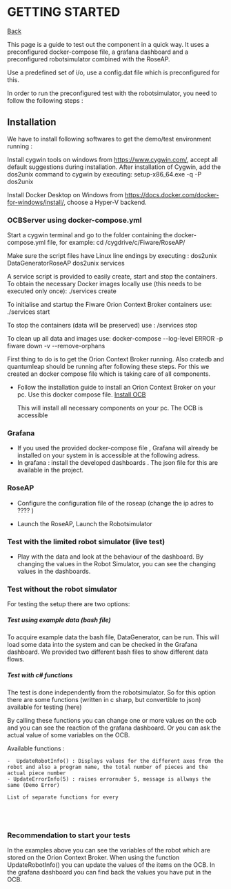 # GETTING STARTED

[Back](README.md)

This page is a guide to test out the component in a quick way. It uses a preconfigured docker-compose file, a grafana dashboard and a preconfigured robotsimulator combined with the RoseAP.



Use a predefined set of i/o, use a config.dat file which is preconfigured for this.





In order to run the preconfigured test with the robotsimulator, you need to follow the following steps :

## Installation



We have to install following softwares to get the demo/test environment  running :

Install cygwin tools on windows from https://www.cygwin.com/, accept all default suggestions during installation.
After installation of Cygwin, add the dos2unix command to cygwin by executing:
setup-x86_64.exe -q -P dos2unix

Install Docker Desktop on Windows from https://docs.docker.com/docker-for-windows/install/, choose a Hyper-V backend.



### OCBServer using docker-compose.yml

Start a cygwin terminal and go to the folder containing the docker-compose.yml file, for example:
cd /cygdrive/c/Fiware/RoseAP/

Make sure the script files have Linux line endings by executing :
dos2unix DataGeneratorRoseAP
dos2unix services

A service script is provided to easily create, start and stop the containers. 
To obtain the necessary Docker images locally use (this needs to be executed only once):
./services create

To initialise and startup the Fiware Orion Context Broker containers use:
./services start

To stop the containers (data will be preserved) use :
/services stop

To clean up all data and images use:
docker-compose --log-level ERROR -p fiware down -v --remove-orphans



First thing to do is to get the Orion Context Broker running. Also cratedb and quantumleap should be running after following these steps. For this we created an docker compose file which is taking care of all components.

- Follow the installation guide to install an Orion Context Broker on your pc. Use this docker compose file.  [Install OCB]( https://hub.docker.com/r/fiware/orion/)

  This will install all necessary components on your pc. The OCB is accessible 

### Grafana

- If you used the provided docker-compose file , Grafana will already be installed on your system in is accessible at the following adress.
- In grafana : install the developed dashboards . The json file for this are available in the project.



### RoseAP

- Configure the configuration file of the roseap (change the ip adres to  ???? )

- Launch the RoseAP, Launch the Robotsimulator



### Test with the limited robot simulator (live test)

- Play with the data and  look at the behaviour of the dashboard.   By changing the values in the Robot Simulator, you can see the changing values in the dashboards.




### Test without the robot simulator
For testing the setup there are two options:

##### Test using example data (bash file)
To acquire example data the bash file, DataGenerator, can be run. This will load some data into the system and can be checked in the Grafana dashboard. We provided two different bash files to show different data flows.

##### Test with c# functions
The test is done independently from the robotsimulator.
So for this option there are some functions (written in c sharp, but convertible to json) available for testing (here)

By calling these functions you can change one or more values on the ocb and you can see the reaction of the grafana dashboard. Or you can ask the actual value of some variables on the OCB.

Available functions :

    -  UpdateRobotInfo() : Displays values for the different axes from the robot and also a program name, the total number of pieces and the actual piece number
    - UpdateErrorInfo(5) : raises errornuber 5, message is allways the same (Demo Error)
    
    List of separate functions for every 


​    
​    

### Recommendation to start your tests
In the examples above you can see the variables of the robot which are stored on the Orion Context Broker. When using the function  UpdateRobotInfo() you can update the values of the items on the OCB.
In the grafana dashboard you can find back the values you have put in the OCB.

